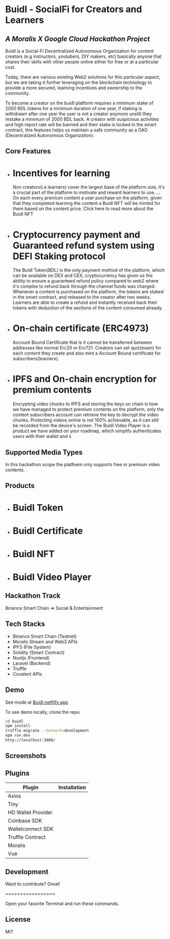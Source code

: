 # Buidl - SocialFi for Creators and Learners
## _A Moralis X Google Cloud Hackathon Project_

Buidl is a Social-Fi Decentralized Autonomous Organization for content creators (e.g instructors, youtubers, DIY makers, etc) basically anyone that shares their skills with other people online either for free or at a particular cost.

Today, there are various existing Web2 solutions for this particular aspect, but we are taking it further leveraging on the blockchain technology to provide a more secured, learning incentives and ownership to the community.

To become a creator on the buidl platform requires a minimum stake of 2000 BDL tokens for a minimum duration of one year, if staking is withdrawn after one year the user is not a creator anymore unstill they restake a minimum of 2000 BDL back.
A creator with suspicious activities and high report rate will be banned and their stake is locked in the smart contract, this features helps us maintain a safe community as a DAO (Decentralized Autonomous Organization).

## Core Features
- # Incentives for learning
    Non creators(i.e learners) cover the largest base of the platform size, it's a crucial part of the platform to motivate and reward learners to use.....
    On each every premium content a user purchase on the platform, given that they completed learning the content a Buidl NFT will be minted for them based on the content price. Click here to read more about the Buidl NFT
    
- # Cryptocurrency payment and Guaranteed refund system using DEFI Staking protocol
    The Buidl Token(BDL) is the only payment method of the platform, which can be available on DEX and CEX, cryptocurrency has given us the ability to ensure a guaranteed refund policy compared to web2 where it's complex to refund back through the channel funds was charged.
    Whenever a content is purchased on the platform, the tokens are staked in the smart contract, and released to the creator after two weeks. Learners are able to create a refund and instantly received back their tokens with deduction of the sections of the content consumed already.

- # On-chain certificate (ERC4973)
    Account Bound Certificate that is it cannot be transferred between addresses like normal Erc20 or Erc721. Creators can set quiz(exam) for each content they create and also mint a Account Bound certificate for subscribers(learners).

- # IPFS and On-chain encryption for premium contents
    Encrypting video chunks to IPFS and storing the keys on chain is how we have managed to protect premium contents on the platform, only the content subscribers account can retrieve the key to decrypt the video chunks.
    Protecting videos online is not 100% achievable, as it can still be recorded from the device's screen.
    The Buidl Video Player is a product we have added on your roadmap, which simplify authenticates users with their wallet and s

## Supported Media Types
  In this hackathon scope the platfoem only supports free or premium video contents.

## Products
 - # Buidl Token
  
 - # Buidl Certificate
     
-  # Buidl NFT
  
-  # Buidl Video Player

## Hackathon Track
  Binance Smart Chain => Social & Entertainment

## Tech Stacks

- Binance Smart Chain (Testnet)
- Moralis Stream and Web3 APIs
- IPFS (File System)
- Solidity (Smart Contract)
- Nuxtjs (Frontend)
- Laravel (Backend)
- Truffle
- Covalent APIs

## Demo

See mode at [Buidl.netflify.app](https://buidl.netflify.app/).

To see demo locally, clone the repo.

```sh
cd buidl
npm install
truffle migrate --network=development
npm run dev
http://localhost:3000/
```

## Screenshots

## Plugins

| Plugin | Installation |
| ------ | ------ |
| Axios |  |
| Tiny |  |
| HD Wallet Provider |  |
| Coinbase SDK |  |
| Walletconnect SDK |  |
| Truffle Contract |  |
| Moralis |  |
| Vue |  |

## Development

Want to contribute? Great!

=================

Open your favorite Terminal and run these commands.

## License

MIT
